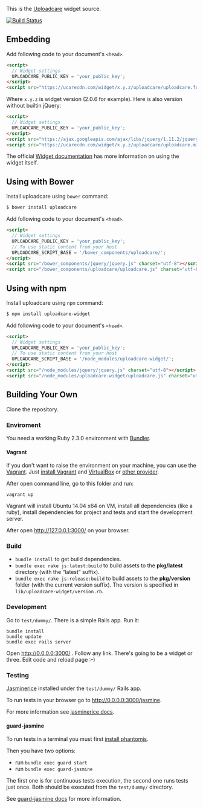 This is the [Uploadcare](https://uploadcare.com/) widget source.

[![Build Status](https://travis-ci.org/uploadcare/uploadcare-widget.png?branch=master)](https://travis-ci.org/uploadcare/uploadcare-widget)

## Embedding

Add following code to your document's `<head>`.

```html
<script>
  // Widget settings
  UPLOADCARE_PUBLIC_KEY = 'your_public_key';
</script>
<script src="https://ucarecdn.com/widget/x.y.z/uploadcare/uploadcare.full.min.js" charset="utf-8"></script>
```

Where `x.y.z` is widget version (2.0.6 for example).
Here is also version without builtin jQuery:

```html
<script>
  // Widget settings
  UPLOADCARE_PUBLIC_KEY = 'your_public_key';
</script>
<script src="https://ajax.googleapis.com/ajax/libs/jquery/1.11.2/jquery.min.js" charset="utf-8"></script>
<script src="https://ucarecdn.com/widget/x.y.z/uploadcare/uploadcare.min.js" charset="utf-8"></script>
```

The official [Widget documentation](https://uploadcare.com/documentation/widget/)
has more information on using the widget itself.

## Using with Bower

Install uploadcare using `bower` command:

```sh
$ bower install uploadcare
```

Add following code to your document's `<head>`.

```html
<script>
  // Widget settings
  UPLOADCARE_PUBLIC_KEY = 'your_public_key';
  // To use static content from your host   
  UPLOADCARE_SCRIPT_BASE = '/bower_components/uploadcare/';
</script>
<script src="/bower_components/jquery/jquery.js" charset="utf-8"></script>
<script src="/bower_components/uploadcare/uploadcare.js" charset="utf-8"></script>
```

## Using with npm

Install uploadcare using `npm` command:

```sh
$ npm install uploadcare-widget
```

Add following code to your document's `<head>`.

```html
<script>
  // Widget settings
  UPLOADCARE_PUBLIC_KEY = 'your_public_key';
  // To use static content from your host   
  UPLOADCARE_SCRIPT_BASE = '/node_modules/uploadcare-widget/';
</script>
<script src="/node_modules/jquery/jquery.js" charset="utf-8"></script>
<script src="/node_modules/uploadcare-widget/uploadcare.js" charset="utf-8"></script>
```


## Building Your Own

Clone the repository.

### Enviroment

You need a working Ruby 2.3.0 environment with [Bundler](http://bundler.io).

#### Vagrant

If you don't want to raise the environment on your machine, you can use the [Vagrant](https://www.vagrantup.com/).
Just [install Vagrant](https://www.vagrantup.com/docs/installation/) and [VirtualBox](https://www.virtualbox.org/) or [other provider](https://www.vagrantup.com/docs/getting-started/providers.html).

After open command line, go to this folder and run:

    vagrant up

Vagrant will install Ubuntu 14.04 x64 on VM, install all dependencies (like a ruby), install dependencies for project and tests and start the development server.

After open http://127.0.0.1:3000/ on your browser.

### Build

* `bundle install` to get build dependencies.
* `bundle exec rake js:latest:build` to build assets
  to the **pkg/latest** directory (with the “latest” suffix).
* `bundle exec rake js:release:build` to build assets
  to the **pkg/version** folder (with the current version suffix).
  The version is specified in `lib/uploadcare-widget/version.rb`.

### Development

Go to `test/dummy/`. There is a simple Rails app. Run it:

    bundle install
    bundle update
    bundle exec rails server
    
Open http://0.0.0.0:3000/ . Follow any link. 
There's going to be a widget or three. Edit code and reload page :-)


### Testing

[Jasminerice](https://github.com/bradphelan/jasminerice) 
installed under the `test/dummy/` Rails app.

To run tests in your browser go to http://0.0.0.0:3000/jasmine.

For more information see 
[jasminerice docs](https://github.com/bradphelan/jasminerice).

#### guard-jasmine

To run tests in a terminal you must first 
[install phantomjs](https://github.com/guard/guard-jasmine#phantomjs).

Then you have two options:

  - run `bundle exec guard start`
  - run `bundle exec guard-jasmine`

The first one is for continuous tests execution,
the second one runs tests just once.
Both should be executed from the `test/dummy/` directory.

See [guard-jasmine docs](https://github.com/netzpirat/guard-jasmine) 
for more information.
